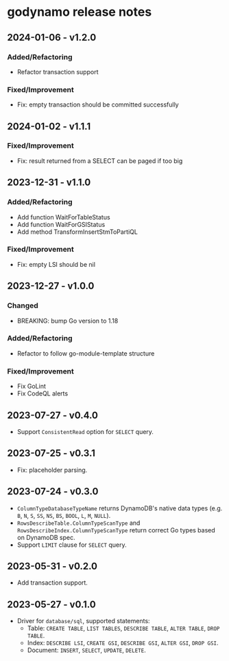 # godynamo release notes

## 2024-01-06 - v1.2.0

### Added/Refactoring

- Refactor transaction support

### Fixed/Improvement

- Fix: empty transaction should be committed successfully

## 2024-01-02 - v1.1.1

### Fixed/Improvement

- Fix: result returned from a SELECT can be paged if too big

## 2023-12-31 - v1.1.0

### Added/Refactoring

- Add function WaitForTableStatus
- Add function WaitForGSIStatus
- Add method TransformInsertStmToPartiQL

### Fixed/Improvement

- Fix: empty LSI should be nil

## 2023-12-27 - v1.0.0

### Changed

- BREAKING: bump Go version to 1.18

### Added/Refactoring

- Refactor to follow go-module-template structure

### Fixed/Improvement

- Fix GoLint
- Fix CodeQL alerts

## 2023-07-27 - v0.4.0

- Support `ConsistentRead` option for `SELECT` query.

## 2023-07-25 - v0.3.1

- Fix: placeholder parsing.

## 2023-07-24 - v0.3.0

- `ColumnTypeDatabaseTypeName` returns DynamoDB's native data types (e.g. `B`, `N`, `S`, `SS`, `NS`, `BS`, `BOOL`, `L`, `M`, `NULL`).
- `RowsDescribeTable.ColumnTypeScanType` and `RowsDescribeIndex.ColumnTypeScanType` return correct Go types based on DynamoDB spec.
- Support `LIMIT` clause for `SELECT` query.

## 2023-05-31 - v0.2.0

- Add transaction support.

## 2023-05-27 - v0.1.0

- Driver for `database/sql`, supported statements:
  - Table: `CREATE TABLE`, `LIST TABLES`, `DESCRIBE TABLE`, `ALTER TABLE`, `DROP TABLE`.
  - Index: `DESCRIBE LSI`, `CREATE GSI`, `DESCRIBE GSI`, `ALTER GSI`, `DROP GSI`.
  - Document: `INSERT`, `SELECT`, `UPDATE`, `DELETE`.

